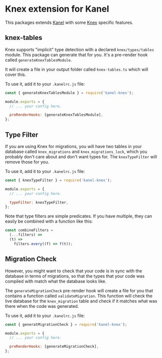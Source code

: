 # Knex extension for Kanel

This packages extends [Kanel](https://github.com/kristiandupont/kanel) with some [Knex](https://knexjs.org) specific features.

## knex-tables

Knex supports "implicit" type detection with a declared `knex/types/tables` module. This package can generate that for you. It's a pre-render hook called `generateKnexTablesModule`.

It will create a file in your output folder called `knex-tables.ts` which will cover this.

To use it, add it to your `.kanelrc.js` file:

```javascript
const { generateKnexTablesModule } = require('kanel-knex');

module.exports = {
  // ... your config here.

  preRenderHooks: [generateKnexTablesModule],
};
```

## Type Filter

If you are using Knex for migrations, you will have two tables in your database called `knex_migrations` and `knex_migrations_lock`, which you probably don't care about and don't want types for. The `knexTypeFilter` will remove those for you.

To use it, add it to your `.kanelrc.js` file:

```javascript
const { knexTypeFilter } = require('kanel-knex');

module.exports = {
  // ... your config here.

  typeFilter: knexTypeFilter,
};
```

Note that type filters are simple predicates. If you have multiple, they can easily be combined with a function like this:

```javascript
const combineFilters =
  (...filters) =>
  (t) =>
    filters.every((f) => f(t));
```

## Migration Check

However, you might want to check that your code is in sync with the database in terms of migrations, so that the types that your code was compiled with match what the database looks like.

The `generateMigrationCheck` pre-render hook will create a file for you that contains a function called `validateMigration`. This function will check the live database for the `knex_migration` table and check if it matches what was there when the code was generated.

To use it, add it to your `.kanelrc.js` file:

```javascript
const { generatMigrationCheck } = require('kanel-knex');

module.exports = {
  // ... your config here.

  preRenderHooks: [generateMigrationCheck],
};
```
